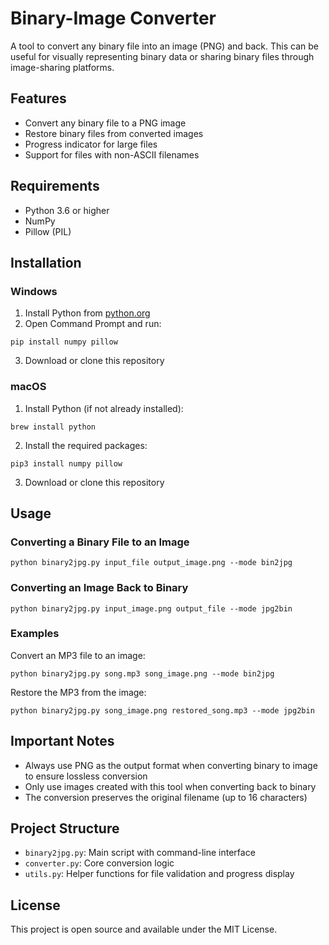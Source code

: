 
# Binary-Image Converter

A tool to convert any binary file into an image (PNG) and back. This can be useful for visually representing binary data or sharing binary files through image-sharing platforms.

## Features

- Convert any binary file to a PNG image
- Restore binary files from converted images
- Progress indicator for large files
- Support for files with non-ASCII filenames

## Requirements

- Python 3.6 or higher
- NumPy
- Pillow (PIL)

## Installation

### Windows

1. Install Python from [python.org](https://www.python.org/downloads/windows/)
2. Open Command Prompt and run:
```
pip install numpy pillow
```
3. Download or clone this repository

### macOS

1. Install Python (if not already installed):
```
brew install python
```
2. Install the required packages:
```
pip3 install numpy pillow
```
3. Download or clone this repository

## Usage

### Converting a Binary File to an Image

```
python binary2jpg.py input_file output_image.png --mode bin2jpg
```

### Converting an Image Back to Binary

```
python binary2jpg.py input_image.png output_file --mode jpg2bin
```

### Examples

Convert an MP3 file to an image:
```
python binary2jpg.py song.mp3 song_image.png --mode bin2jpg
```

Restore the MP3 from the image:
```
python binary2jpg.py song_image.png restored_song.mp3 --mode jpg2bin
```

## Important Notes

- Always use PNG as the output format when converting binary to image to ensure lossless conversion
- Only use images created with this tool when converting back to binary
- The conversion preserves the original filename (up to 16 characters)

## Project Structure

- `binary2jpg.py`: Main script with command-line interface
- `converter.py`: Core conversion logic
- `utils.py`: Helper functions for file validation and progress display

## License

This project is open source and available under the MIT License.
